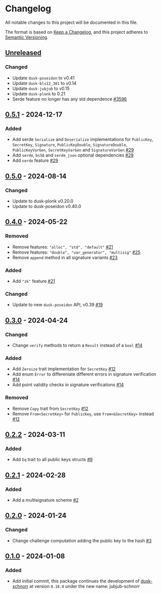 # Changelog

All notable changes to this project will be documented in this file.

The format is based on [Keep a Changelog](https://keepachangelog.com/en/1.0.0/),
and this project adheres to [Semantic Versioning](https://semver.org/spec/v2.0.0.html).

## [Unreleased]

### Changed

- Update `dusk-poseidon` to v0.41
- Update `dusk-bls12_381` to v0.14
- Update `dusk-jubjub` to v0.15
- Update `dusk-plonk` to 0.21
- Serde feature no longer has any std dependence [#3596]

## [0.5.1] - 2024-12-17

### Added

- Add serde `Serialize` and `Deserialize` implementations for `PublicKey`, `SecretKey`, `Signature`,
`PublicKeyDouble`, `SignatureDouble`, `PublicKeyVarGen`, `SecretKeyVarGen` and `SignatureVarGen` [#29]
- Add `serde`, `bs58` and `serde_json` optional dependencies [#29]
- Add `serde` feature [#29]

## [0.5.0] - 2024-08-14

### Changed

- Update to dusk-plonk v0.20.0
- Update to dusk-poseidon v0.40.0

## [0.4.0] - 2024-05-22

### Removed

- Remove features: `"alloc", "std", "default"` [#21]
- Remove features: `"double", "var_generator", "multisig"` [#25]
- Remove `append` method in all signature variants [#23]

### Added

- Add `"zk"` feature [#21]

### Changed

- Update to new `dusk-poseidon` API, v0.39 [#19]

## [0.3.0] - 2024-04-24

### Changed

- Change `verify` methods to return a `Result` instead of a `bool` [#14]

### Added

- Add `Zeroize` trait implementation for `SecretKey` [#12]
- Add enum `Error` to differeniate different errors in signature verification [#14]
- Add point validity checks in signature verifications [#14]

### Removed

- Remove `Copy` trait from `SecretKey` [#12]
- Remove `From<SecretKey>` for `PublicKey`, use `From<&SecretKey>` instead [#12]

## [0.2.2] - 2024-03-11

### Added

- Add `Eq` trait to all public keys structs [#9]

## [0.2.1] - 2024-02-28

### Added

- Add a multisignature scheme [#2]

## [0.2.0] - 2024-01-24

### Changed

- Change challenge computation adding the public key to the hash [#3]

## [0.1.0] - 2024-01-08

### Added

- Add initial commit, this package continues the development of [dusk-schnorr](https://github.com/dusk-network/schnorr/) at version `0.18.0` under the new name: jubjub-schnorr

<!-- ISSUES -->
[#3596]: https://github.com/dusk-network/rusk/issues/3596
[#29]: https://github.com/dusk-network/jubjub-schnorr/issues/29
[#25]: https://github.com/dusk-network/jubjub-schnorr/issues/25
[#23]: https://github.com/dusk-network/jubjub-schnorr/issues/23
[#21]: https://github.com/dusk-network/jubjub-schnorr/issues/21
[#19]: https://github.com/dusk-network/jubjub-schnorr/issues/19
[#14]: https://github.com/dusk-network/jubjub-schnorr/issues/14
[#12]: https://github.com/dusk-network/jubjub-schnorr/issues/12
[#9]: https://github.com/dusk-network/jubjub-schnorr/issues/9
[#3]: https://github.com/dusk-network/jubjub-schnorr/issues/3
[#2]: https://github.com/dusk-network/jubjub-schnorr/issues/2

<!-- VERSIONS -->
[Unreleased]: https://github.com/dusk-network/jubjub-schnorr/compare/v0.5.1...HEAD
[0.5.1]: https://github.com/dusk-network/jubjub-schnorr/compare/v0.5.0...v0.5.1
[0.5.0]: https://github.com/dusk-network/jubjub-schnorr/compare/v0.4.0...v0.5.0
[0.4.0]: https://github.com/dusk-network/jubjub-schnorr/compare/v0.3.0...v0.4.0
[0.3.0]: https://github.com/dusk-network/jubjub-schnorr/compare/v0.2.2...v0.3.0
[0.2.2]: https://github.com/dusk-network/jubjub-schnorr/compare/v0.2.1...v0.2.2
[0.2.1]: https://github.com/dusk-network/jubjub-schnorr/compare/v0.2.0...v0.2.1
[0.2.0]: https://github.com/dusk-network/jubjub-schnorr/compare/v0.1.0...v0.2.0
[0.1.0]: https://github.com/dusk-network/jubjub-schnorr/releases/tag/v0.1.0
